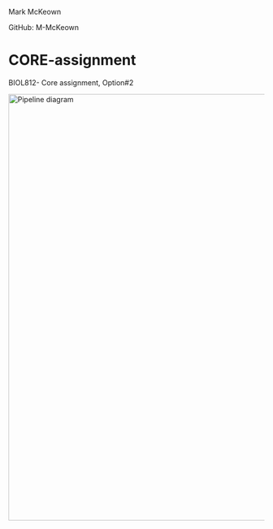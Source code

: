 Mark McKeown

GitHub: M-McKeown

# CORE-assignment
BIOL812- Core assignment, Option#2

<img width="841" alt="Pipeline diagram" src="https://user-images.githubusercontent.com/100710482/159400177-9d87e84d-683e-458a-ae74-58f6d89f3390.png">
